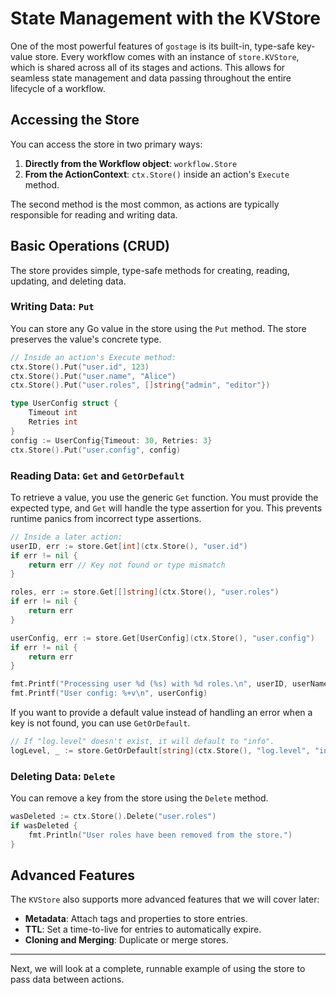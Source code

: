 # State Management with the KVStore

One of the most powerful features of `gostage` is its built-in, type-safe key-value store. Every workflow comes with an instance of `store.KVStore`, which is shared across all of its stages and actions. This allows for seamless state management and data passing throughout the entire lifecycle of a workflow.

## Accessing the Store

You can access the store in two primary ways:

1.  **Directly from the Workflow object**: `workflow.Store`
2.  **From the ActionContext**: `ctx.Store()` inside an action's `Execute` method.

The second method is the most common, as actions are typically responsible for reading and writing data.

## Basic Operations (CRUD)

The store provides simple, type-safe methods for creating, reading, updating, and deleting data.

### Writing Data: `Put`

You can store any Go value in the store using the `Put` method. The store preserves the value's concrete type.

```go
// Inside an action's Execute method:
ctx.Store().Put("user.id", 123)
ctx.Store().Put("user.name", "Alice")
ctx.Store().Put("user.roles", []string{"admin", "editor"})

type UserConfig struct {
    Timeout int
    Retries int
}
config := UserConfig{Timeout: 30, Retries: 3}
ctx.Store().Put("user.config", config)
```

### Reading Data: `Get` and `GetOrDefault`

To retrieve a value, you use the generic `Get` function. You must provide the expected type, and `Get` will handle the type assertion for you. This prevents runtime panics from incorrect type assertions.

```go
// Inside a later action:
userID, err := store.Get[int](ctx.Store(), "user.id")
if err != nil {
    return err // Key not found or type mismatch
}

roles, err := store.Get[[]string](ctx.Store(), "user.roles")
if err != nil {
    return err
}

userConfig, err := store.Get[UserConfig](ctx.Store(), "user.config")
if err != nil {
    return err
}

fmt.Printf("Processing user %d (%s) with %d roles.\n", userID, userName, len(roles))
fmt.Printf("User config: %+v\n", userConfig)
```

If you want to provide a default value instead of handling an error when a key is not found, you can use `GetOrDefault`.

```go
// If "log.level" doesn't exist, it will default to "info".
logLevel, _ := store.GetOrDefault[string](ctx.Store(), "log.level", "info")
```

### Deleting Data: `Delete`

You can remove a key from the store using the `Delete` method.

```go
wasDeleted := ctx.Store().Delete("user.roles")
if wasDeleted {
    fmt.Println("User roles have been removed from the store.")
}
```

## Advanced Features

The `KVStore` also supports more advanced features that we will cover later:

-   **Metadata**: Attach tags and properties to store entries.
-   **TTL**: Set a time-to-live for entries to automatically expire.
-   **Cloning and Merging**: Duplicate or merge stores.

---

Next, we will look at a complete, runnable example of using the store to pass data between actions. 
